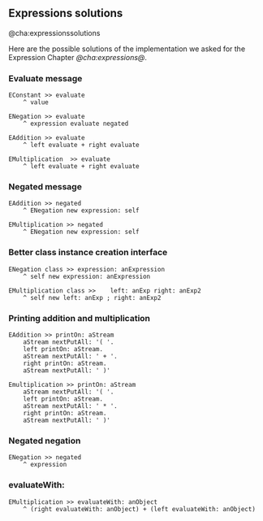 ## Expressions solutions@cha:expressionssolutionsHere are the possible solutions of the implementation we asked for the Expression Chapter *@cha:expressions@*.### Evaluate message```EConstant >> evaluate
	^ value``````ENegation >> evaluate
	^ expression evaluate negated``````EAddition >> evaluate
	^ left evaluate + right evaluate``````EMultiplication  >> evaluate
	^ left evaluate + right evaluate```### Negated message```EAddition >> negated 
	^ ENegation new expression: self``````EMultiplication >> negated 
	^ ENegation new expression: self```### Better class instance creation interface```ENegation class >> expression: anExpression
	^ self new expression: anExpression``````EMultiplication class >>	left: anExp right: anExp2
	^ self new left: anExp ; right: anExp2```### Printing addition and multiplication```EAddition >> printOn: aStream
	aStream nextPutAll: '( '.
	left printOn: aStream. 
	aStream nextPutAll: ' + '.
	right printOn: aStream.
	aStream nextPutAll: ' )'``````Emultiplication >> printOn: aStream
	aStream nextPutAll: '( '.
	left printOn: aStream. 
	aStream nextPutAll: ' * '.
	right printOn: aStream.
	aStream nextPutAll: ' )'```### Negated negation```ENegation >> negated
	^ expression```### evaluateWith:```EMultiplication >> evaluateWith: anObject
	^ (right evaluateWith: anObject) + (left evaluateWith: anObject)```